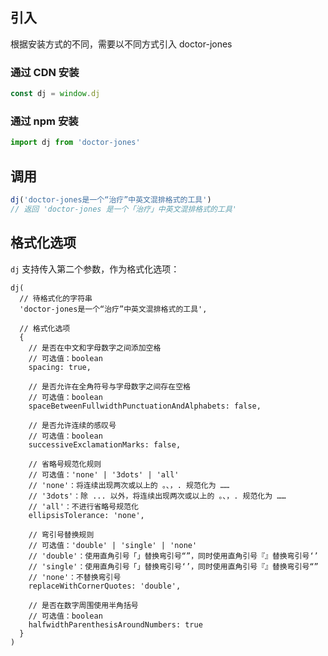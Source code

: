 ## 引入

根据安装方式的不同，需要以不同方式引入 doctor-jones

### 通过 CDN 安装

```js
const dj = window.dj
```

### 通过 npm 安装

```js
import dj from 'doctor-jones'
```

## 调用

```js
dj('doctor-jones是一个“治疗”中英文混排格式的工具')
// 返回 'doctor-jones 是一个「治疗」中英文混排格式的工具'
```

## 格式化选项

`dj` 支持传入第二个参数，作为格式化选项：

```js{9,13,17,24,31,35}
dj(
  // 待格式化的字符串
  'doctor-jones是一个“治疗”中英文混排格式的工具',
  
  // 格式化选项
  {
    // 是否在中文和字母数字之间添加空格
    // 可选值：boolean
    spacing: true,

    // 是否允许在全角符号与字母数字之间存在空格  
    // 可选值：boolean
    spaceBetweenFullwidthPunctuationAndAlphabets: false,

    // 是否允许连续的感叹号  
    // 可选值：boolean
    successiveExclamationMarks: false,
  
    // 省略号规范化规则
    // 可选值：'none' | '3dots' | 'all'
    // 'none'：将连续出现两次或以上的 。、，. 规范化为 ……
    // '3dots'：除 ... 以外，将连续出现两次或以上的 。、，. 规范化为 ……
    // 'all'：不进行省略号规范化
    ellipsisTolerance: 'none',
  
    // 弯引号替换规则
    // 可选值：'double' | 'single' | 'none'
    // 'double'：使用直角引号「」替换弯引号“”，同时使用直角引号『』替换弯引号‘’
    // 'single'：使用直角引号「」替换弯引号‘’，同时使用直角引号『』替换弯引号“”
    // 'none'：不替换弯引号
    replaceWithCornerQuotes: 'double',

    // 是否在数字周围使用半角括号  
    // 可选值：boolean
    halfwidthParenthesisAroundNumbers: true
  }
)
```
